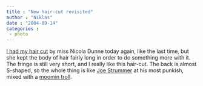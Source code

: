```yaml
---
title : "New hair-cut revisited"
author : "Niklas"
date : "2004-09-14"
categories : 
 - photo
---
```


[I had my hair cut](https://niklasblog.com/wp-content/2004-09-14-hair.jpg) by miss Nicola Dunne today again, like the last time, but she kept the body of hair fairly long in order to do something more with it. The fringe is still very short, and I really like this hair-cut. The back is almost S-shaped, so the whole thing is like [Joe Strummer](http://www.classic-rock.be/IMG/jpg/strummer10.jpg) at his most punkish, mixed with a [moomin troll](http://www.kagin.co.jp/mobile/i-mode/img/moomin_1.gif).
